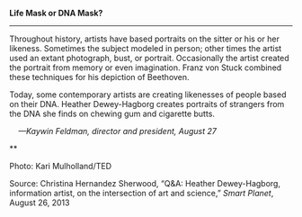 **Life Mask or DNA Mask?**

****

Throughout history, artists have based portraits on the sitter or his or her likeness. Sometimes the subject modeled in person; other times the artist used an extant photograph, bust, or portrait. Occasionally the artist created the portrait from memory or even imagination. Franz von Stuck combined these techniques for his depiction of Beethoven.

Today, some contemporary artists are creating likenesses of people based on their DNA. Heather Dewey-Hagborg creates portraits of strangers from the DNA she finds on chewing gum and cigarette butts. 

    *—Kaywin Feldman, director and president, August 27*

**

Photo: Kari Mulholland/TED

Source: Christina Hernandez Sherwood, “Q&A: Heather Dewey-Hagborg, information artist, on the intersection of art and science,” *Smart Planet*, August 26, 2013
